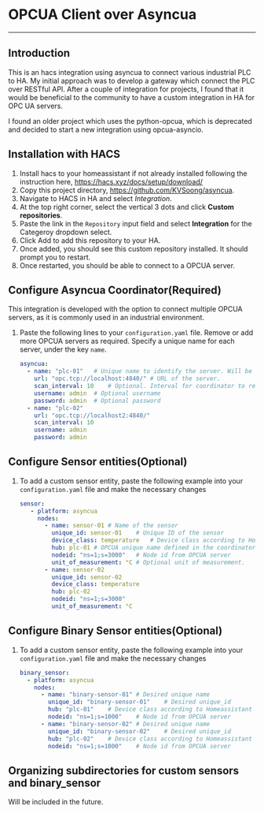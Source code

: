 # OPCUA Client over Asyncua

---

## Introduction

This is an hacs integration using asyncua to connect various industrial PLC to HA. My initial approach was to develop a gateway which connect the PLC over RESTful API. After a couple of integration for projects, I found that it would be beneficial to the community to have a custom integration in HA for OPC UA servers.

I found an older project which uses the python-opcua, which is deprecated and decided to start a new integration using opcua-asyncio.

## Installation with HACS

1. Install hacs to your homeassistant if not already installed following the instruction here, https://hacs.xyz/docs/setup/download/
2. Copy this project directory, https://github.com/KVSoong/asyncua.
3. Navigate to HACS in HA and select *Integration*.
4. At the top right corner, select the vertical 3 dots and click **Custom repositories**.
5. Paste the link in the `Repository` input field and select **Integration** for the Categeroy dropdown select.
6. Click Add to add this repository to your HA.
7. Once added, you should see this custom repository installed. It should prompt you to restart.
8. Once restarted, you should be able to connect to a OPCUA server.

## Configure Asyncua Coordinator(**Required**)

This integration is developed with the option to connect multiple OPCUA servers, as it is commonly used in an industrial environment.

1. Paste the following lines to your `configuration.yaml` file. Remove or add more OPCUA servers as required. Specify a unique name for each server, under the key `name`.

   ```yaml
   asyncua:
     - name: "plc-01"   # Unique name to identify the server. Will be used by the sensors to indicate which server to get the node value.
       url: "opc.tcp://localhost:4840/" # URL of the server.
       scan_interval: 10    # Optional. Interval for coordinator to read from OPCUA. Default is set at 30s.
       username: admin  # Optional username
       password: admin  # Optional password
     - name: "plc-02"
       url: "opc.tcp://localhost2:4840/"
       scan_interval: 10
       username: admin
       password: admin
   ```

## Configure Sensor entities(Optional)

1. To add a custom sensor entity, paste the following example into your `configuration.yaml` file and make the necessary changes
   
   ```yaml
   sensor:
      - platform: asyncua
        nodes:
          - name: sensor-01 # Name of the sensor
            unique_id: sensor-01    # Unique ID of the sensor
            device_class: temperature   # Device class according to Homeassistant sensors
            hub: plc-01 # OPCUA unique name defined in the coordinator that serve the data.
            nodeid: "ns=1;s=3000"   # Node id from OPCUA server
            unit_of_measurement: °C # Optional unit of measurement.
          - name: sensor-02
            unique_id: sensor-02
            device_class: temperature
            hub: plc-02
            nodeid: "ns=1;s=3000"
            unit_of_measurement: °C
   ```

## Configure Binary Sensor entities(Optional)

1. To add a custom sensor entity, paste the following example into your `configuration.yaml` file and make the necessary changes

   ```yaml
   binary_sensor:
     - platform: asyncua
       nodes:
         - name: "binary-sensor-01" # Desired unique name
           unique_id: "binary-sensor-01"    # Desired unique_id
           hub: "plc-01"    # Device class according to Homeassistant binary_sensor
           nodeid: "ns=1;s=1000"    # Node id from OPCUA server
         - name: "binary-sensor-02" # Desired unique name
           unique_id: "binary-sensor-02"    # Desired unique_id
           hub: "plc-02"    # Device class according to Homeassistant binary_sensor
           nodeid: "ns=1;s=1000"    # Node id from OPCUA server
   ```

## Organizing subdirectories for custom sensors and binary_sensor

Will be included in the future.